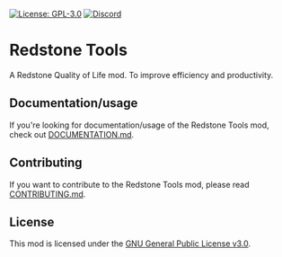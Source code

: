 [![License: GPL-3.0](https://badgen.net/badge/license/GPL-3.0/blue)](https://www.gnu.org/licenses/gpl-3.0.en.html)
[![Discord](https://badgen.net/badge/discord/invite/blue?icon=discord)](https://discord.gg/wAu9k2fGyK)

# Redstone Tools

A Redstone Quality of Life mod. To improve efficiency and productivity.

## Documentation/usage

If you're looking for documentation/usage of the Redstone Tools mod, check out [DOCUMENTATION.md](DOCUMENTATION.md).

## Contributing

If you want to contribute to the Redstone Tools mod, please read [CONTRIBUTING.md](CONTRIBUTING.md).

## License

This mod is licensed under the [GNU General Public License v3.0](https://www.gnu.org/licenses/gpl-3.0.en.html).
